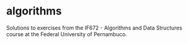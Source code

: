 # algorithms
Solutions to exercises from the IF672 - Algorithms and Data Structures course at the Federal University of Pernambuco.
